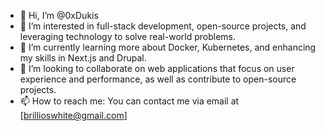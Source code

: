 - 👋 Hi, I’m @0xDukis
- 👀 I’m interested in full-stack development, open-source projects, and leveraging technology to solve real-world problems.
- 🌱 I’m currently learning more about Docker, Kubernetes, and enhancing my skills in Next.js and Drupal.
- 💞️ I’m looking to collaborate on web applications that focus on user experience and performance, as well as contribute to open-source projects.
- 📫 How to reach me: You can contact me via email at [brillioswhite@gmail.com]
<!---
0xDukis/0xDukis is a ✨ special ✨ repository because its `README.md` (this file) appears on your GitHub profile.
You can click the Preview link to take a look at your changes.
--->
